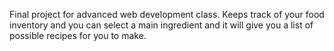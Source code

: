Final project for advanced web development class.  Keeps track of your food inventory and you can select a main ingredient and it will give you a list of possible recipes for you to make.
